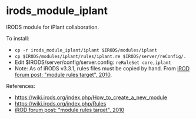 # irods_module_iplant

IRODS module for iPlant collaboration.

To install:
- ```cp -r irods_module_iplant/iplant $IRODS/modules/iplant```
- ```cp $IRODS/modules/iplant/rules/iplant.re $IRODS/server/reConfig/.```
- Edit $IRODS/server/config/server.config: ```reRuleSet core,iplant```
- Note: As of iRODS v3.3.1, rules files must be copied by hand. From [iROD forum post: "module rules target", 2010](https://groups.google.com/forum/#!searchin/irod-chat/module$20rules/irod-chat/gaBSUd0QyiQ/ECKUNLPF5ooJ).

References:
- https://wiki.irods.org/index.php/How_to_create_a_new_module
- https://wiki.irods.org/index.php/Rules
- [iROD forum post: "module rules target", 2010](https://groups.google.com/forum/#!searchin/irod-chat/module$20rules/irod-chat/gaBSUd0QyiQ/ECKUNLPF5ooJ)

